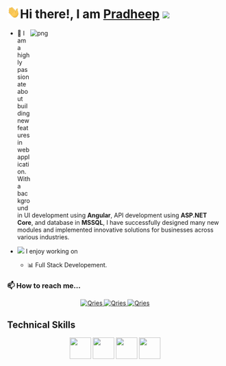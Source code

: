 <h1> <img src="https://raw.githubusercontent.com/ABSphreak/ABSphreak/master/gifs/Hi.gif" width="30px">Hi there!, I am <a href="https://github.com/Riopradheep007">Pradheep</a> <img src="https://emojis.slackmojis.com/emojis/images/1531849430/4246/blob-sunglasses.gif?1531849430" width="30px"></h1>
</h1>



 <img align="right" alt="png" src="https://user-images.githubusercontent.com/46066018/121811092-d963ab00-cc80-11eb-850f-fe900240a1c0.png" width="450" height="410" />


- 🔭  I am a highly passionate about building new features in web application. With a background in UI development using **Angular**, API development using **ASP.NET Core**, and  database in  **MSSQL**, I have successfully designed many new modules and implemented innovative solutions  for businesses across various industries.


- <img src="https://media.giphy.com/media/WUlplcMpOCEmTGBtBW/giphy.gif" width="30">  I enjoy working on
  - 📊 Full Stack Developement.



### 📫 How to reach me...
<p align="center">
<a href="mailto:pradheep1341@gmail.com">
         <img alt="Qries" src="https://user-images.githubusercontent.com/46066018/121809805-ec27b100-cc7b-11eb-9422-b9bfeffa724e.png"
         width="50" height="50">
      </a>   
 
 
 
<a href="https://www.linkedin.com/in/pradheep-m-24510a173/">
         <img alt="Qries" src="https://user-images.githubusercontent.com/46066018/121810046-de266000-cc7c-11eb-92c9-934830c93674.png"
         width="50" height="45">
      </a>




<a href="https://www.kaggle.com/pradheeprio">
         <img alt="Qries" src="https://user-images.githubusercontent.com/46066018/121810354-285c1100-cc7e-11eb-9b28-3aad5280514e.jpg"
         width="50" height="45">
      </a>  
</p>



## Technical Skills
<p align="center">
 
<img src="https://github.com/Riopradheep007/Riopradheep007/assets/46066018/ffe627f9-4632-40a3-b6ae-d9a93a55763a" width="50" height="50">
 <img src = "https://github.com/Riopradheep007/Riopradheep007/assets/46066018/b3a50126-52be-4c49-84c9-c03d2c283ff4" width="50" height="50">
 <img src = "https://github.com/Riopradheep007/Riopradheep007/assets/46066018/ded21741-b679-402d-bd3b-033774cc0912" width="50" height="50">
 <img src = "https://github.com/Riopradheep007/Riopradheep007/assets/46066018/1bc0c218-0620-463b-8fbf-a9e990bf91ea" width="50" height="50">

</p>

 


